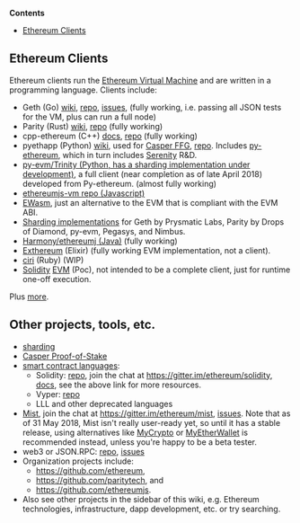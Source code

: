 <!-- TITLE: Clients, tools, dapp browsers, wallets and other projects -->

<!-- START doctoc generated TOC please keep comment here to allow auto update -->
<!-- DON'T EDIT THIS SECTION, INSTEAD RE-RUN doctoc TO UPDATE -->
**Contents**

- [Ethereum Clients](#ethereum-clients)

<!-- END doctoc generated TOC please keep comment here to allow auto update -->

## Ethereum Clients

Ethereum clients run the [Ethereum Virtual Machine](https://github.com/ethereum/wiki/wiki/Ethereum-Virtual-Machine-(EVM)-Awesome-List) and are written in a programming language. Clients include:
- Geth (Go) [wiki](https://github.com/ethereum/go-ethereum/wiki), [repo](https://github.com/ethereum/go-ethereum), [issues](https://github.com/ethereum/go-ethereum/issues), (fully working, i.e. passing all JSON tests for the VM, plus can run a full node)
- Parity (Rust) [wiki](https://wiki.parity.io), [repo](https://github.com/paritytech/parity) (fully working)
- cpp-ethereum (C++) [docs](http://www.ethdocs.org/en/latest/ethereum-clients/cpp-ethereum/), [repo](https://github.com/ethereum/cpp-ethereum) (fully working)
- pyethapp (Python) [wiki](https://github.com/ethereum/pyethapp/wiki), used for [Casper FFG](https://github.com/ethereum/research/blob/master/papers/casper-basics/casper_basics.pdf), [repo](https://github.com/ethereum/pyethapp). Includes [py-ethereum](https://github.com/ethereum/pyethereum), which in turn includes [Serenity](https://github.com/ethereum/pyethereum/tree/serenity) R&D.
- [py-evm/Trinity (Python, has a sharding implementation under development)](https://github.com/ethereum/py-evm), a full client (near completion as of late April 2018) developed from Py-ethereum. (almost fully working)
- [ethereumjs-vm repo (Javascript)](https://github.com/ethereumjs/ethereumjs-vm)
- [EWasm](https://github.com/ethereum/wiki/wiki/EWasm-compendium), just an alternative to the EVM that is compliant with the EVM ABI.
- [Sharding implementations](https://github.com/ethereum/wiki/wiki/Sharding-introduction-R&D-compendium#implementations) for Geth by Prysmatic Labs, Parity by Drops of Diamond, py-evm, Pegasys, and Nimbus.
- [Harmony/ethereumj (Java)](https://github.com/ethereum/ethereumj) (fully working)
- [Exthereum](https://github.com/exthereum/evm) (Elixir) (fully working EVM implementation, not a client).
- [ciri](https://github.com/ciri-ethereum/ciri) (Ruby) (WIP)
- [Solidity](https://github.com/ethereum/wiki/wiki/%C3%90App-Development#solidity) [EVM](https://github.com/Ohalo-Ltd/solevm) (Poc), not intended to be a complete client, just for runtime one-off execution.

Plus [more](https://ethereum.stackexchange.com/questions/269/what-exactly-is-an-ethereum-client-and-what-clients-are-there#279).

## Other projects, tools, etc.
- [sharding](https://github.com/ethereum/wiki/wiki/Sharding-introduction-R&D-compendium)
- [Casper Proof-of-Stake](https://github.com/ethereum/wiki/wiki/Casper-Proof-of-Stake-compendium)
- [smart contract languages](https://github.com/ethereum/wiki/wiki/%C3%90App-Development):
   - Solidity: [repo](https://github.com/ethereum/solidity), join the chat at https://gitter.im/ethereum/solidity, [docs](https://solidity.readthedocs.org/en/latest/), see the above link for more resources.
   - Vyper: [repo](https://github.com/ethereum/vyper)
   - LLL and other deprecated languages
- [Mist](https://github.com/ethereum/mist), join the chat at https://gitter.im/ethereum/mist, [issues](https://github.com/ethereum/mist/issues). Note that as of 31 May 2018, Mist isn't really user-ready yet, so until it has a stable release, using alternatives like [MyCrypto](https://www.mycrypto.com/) or [MyEtherWallet](https://www.myetherwallet.com/) is recommended instead, unless you're happy to be a beta tester.
- web3 or JSON.RPC: [repo](https://github.com/ethereum/web3.js), [issues](https://github.com/ethereum/web3.js/issues)
- Organization projects include:
   - https://github.com/ethereum,
   - https://github.com/paritytech, and 
   - https://github.com/ethereumjs.
- Also see other projects in the sidebar of this wiki, e.g. Ethereum technologies, infrastructure, dapp development, etc. or try searching.
